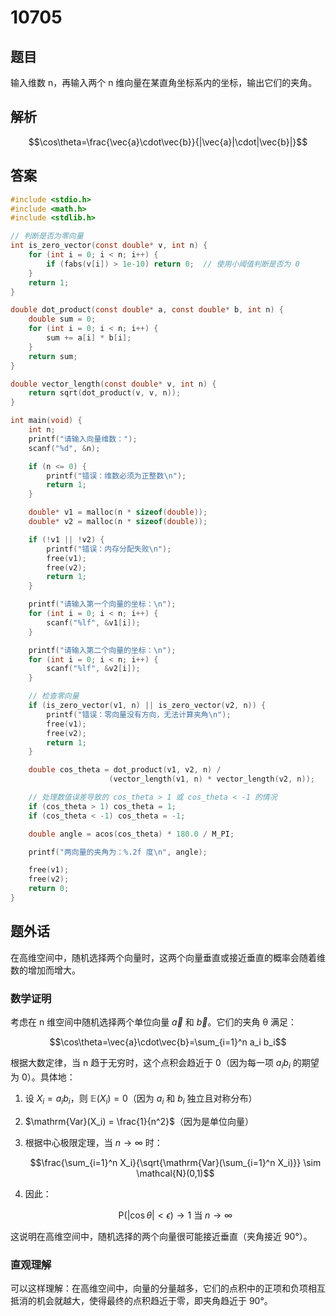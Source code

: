 # 10705

## 题目

输入维数 n，再输入两个 n 维向量在某直角坐标系内的坐标，输出它们的夹角。

## 解析

$$\cos\theta=\frac{\vec{a}\cdot\vec{b}}{|\vec{a}|\cdot|\vec{b}|}$$

## 答案

```c
#include <stdio.h>
#include <math.h>
#include <stdlib.h>

// 判断是否为零向量
int is_zero_vector(const double* v, int n) {
    for (int i = 0; i < n; i++) {
        if (fabs(v[i]) > 1e-10) return 0;  // 使用小阈值判断是否为 0
    }
    return 1;
}

double dot_product(const double* a, const double* b, int n) {
    double sum = 0;
    for (int i = 0; i < n; i++) {
        sum += a[i] * b[i];
    }
    return sum;
}

double vector_length(const double* v, int n) {
    return sqrt(dot_product(v, v, n));
}

int main(void) {
    int n;
    printf("请输入向量维数：");
    scanf("%d", &n);

    if (n <= 0) {
        printf("错误：维数必须为正整数\n");
        return 1;
    }

    double* v1 = malloc(n * sizeof(double));
    double* v2 = malloc(n * sizeof(double));

    if (!v1 || !v2) {
        printf("错误：内存分配失败\n");
        free(v1);
        free(v2);
        return 1;
    }

    printf("请输入第一个向量的坐标：\n");
    for (int i = 0; i < n; i++) {
        scanf("%lf", &v1[i]);
    }

    printf("请输入第二个向量的坐标：\n");
    for (int i = 0; i < n; i++) {
        scanf("%lf", &v2[i]);
    }

    // 检查零向量
    if (is_zero_vector(v1, n) || is_zero_vector(v2, n)) {
        printf("错误：零向量没有方向，无法计算夹角\n");
        free(v1);
        free(v2);
        return 1;
    }

    double cos_theta = dot_product(v1, v2, n) /
                      (vector_length(v1, n) * vector_length(v2, n));

    // 处理数值误差导致的 cos_theta > 1 或 cos_theta < -1 的情况
    if (cos_theta > 1) cos_theta = 1;
    if (cos_theta < -1) cos_theta = -1;

    double angle = acos(cos_theta) * 180.0 / M_PI;

    printf("两向量的夹角为：%.2f 度\n", angle);

    free(v1);
    free(v2);
    return 0;
}
```

## 题外话

在高维空间中，随机选择两个向量时，这两个向量垂直或接近垂直的概率会随着维数的增加而增大。

### 数学证明

考虑在 n 维空间中随机选择两个单位向量 $\vec{a}$ 和 $\vec{b}$。它们的夹角 θ 满足：

$$\cos\theta=\vec{a}\cdot\vec{b}=\sum_{i=1}^n a_i b_i$$

根据大数定律，当 n 趋于无穷时，这个点积会趋近于 0（因为每一项 $a_i b_i$ 的期望为 0）。具体地：

1. 设 $X_i = a_i b_i$，则 $\mathbb{E}(X_i) = 0$（因为 $a_i$ 和 $b_i$ 独立且对称分布）

2. $\mathrm{Var}(X_i) = \frac{1}{n^2}$（因为是单位向量）

3. 根据中心极限定理，当 $n \to \infty$ 时：

   $$\frac{\sum_{i=1}^n X_i}{\sqrt{\mathrm{Var}(\sum_{i=1}^n X_i)}} \sim \mathcal{N}(0,1)$$

4. 因此：

   $$\mathrm{P}(|\cos\theta| < \epsilon) \to 1 \text{ 当 } n \to \infty$$

这说明在高维空间中，随机选择的两个向量很可能接近垂直（夹角接近 90°）。

### 直观理解

可以这样理解：在高维空间中，向量的分量越多，它们的点积中的正项和负项相互抵消的机会就越大，使得最终的点积趋近于零，即夹角趋近于 90°。
